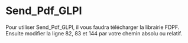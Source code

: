 # Send_Pdf_GLPI
Pour utiliser Send_Pdf_GLPI, il vous faudra télécharger la librairie FDPF.
Ensuite modifier la ligne 82, 83 et 144 par votre chemin absolu ou relatif.
